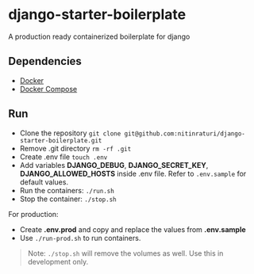 # django-starter-boilerplate
A production ready containerized boilerplate for django

## Dependencies
- [Docker](https://docs.docker.com/engine/install/)
- [Docker Compose](https://docs.docker.com/compose/install/linux/)


## Run

- Clone the repository ```git clone git@github.com:nitinraturi/django-starter-boilerplate.git```
- Remove .git directory ```rm -rf .git```
- Create .env file ```touch .env```
- Add variables **DJANGO_DEBUG**, **DJANGO_SECRET_KEY**, **DJANGO_ALLOWED_HOSTS** inside .env file. Refer to ```.env.sample``` for default values.
- Run the containers: ```./run.sh```
- Stop the container: ```./stop.sh```


For production:

- Create **.env.prod** and copy and replace the values from **.env.sample**
- Use ```./run-prod.sh``` to run containers.

> Note: ```./stop.sh``` will remove the volumes as well. Use this in development only.


